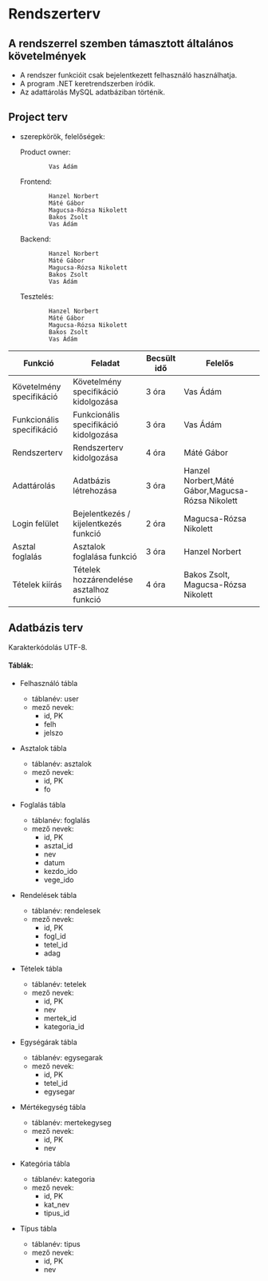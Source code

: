 # Rendszerterv

## A rendszerrel szemben támasztott általános követelmények
- A rendszer funkcióit csak bejelentkezett felhasználó használhatja.
- A program .NET keretrendszerben íródik.
- Az adattárolás MySQL adatbáziban történik.

  
## Project terv
 - szerepkörök, felelőségek:
   
     Product owner:

               Vas Ádám

     Frontend:
   
               Hanzel Norbert
               Máté Gábor
               Magucsa-Rózsa Nikolett
               Bakos Zsolt
               Vas Ádám
   
     Backend:

               Hanzel Norbert
               Máté Gábor
               Magucsa-Rózsa Nikolett
               Bakos Zsolt
               Vas Ádám
   		
   Tesztelés:

               Hanzel Norbert
               Máté Gábor
               Magucsa-Rózsa Nikolett
               Bakos Zsolt
               Vas Ádám

Funkció|Feladat|Becsült idő|Felelős
--|------|---|--------
Követelmény specifikáció|Követelmény specifikáció kidolgozása|3 óra|Vas Ádám
Funkcionális specifikáció|Funkcionális specifikáció kidolgozása|3 óra|Vas Ádám
Rendszerterv|Rendszerterv kidolgozása|4 óra|Máté Gábor
Adattárolás|Adatbázis létrehozása|3 óra|Hanzel Norbert,Máté Gábor,Magucsa-Rózsa Nikolett
Login felület|Bejelentkezés / kijelentkezés funkció|2 óra|Magucsa-Rózsa Nikolett
Asztal foglalás|Asztalok foglalása funkció|3 óra| Hanzel Norbert
Tételek kiírás|Tételek hozzárendelése asztalhoz funkció|4 óra| Bakos Zsolt, Magucsa-Rózsa Nikolett

## Adatbázis terv
Karakterkódolás UTF-8.

#### Táblák:

- Felhasználó tábla
	- táblanév: user
	- mező nevek: 
		- id, PK
      - felh
      - jelszo

- Asztalok tábla
	- táblanév: asztalok
	- mező nevek: 
		- id, PK
      - fo

- Foglalás tábla
	- táblanév: foglalás
	- mező nevek: 
		- id, PK
      - asztal_id
      - nev
      - datum
      - kezdo_ido
      - vege_ido

- Rendelések tábla
	- táblanév: rendelesek
	- mező nevek: 
		- id, PK
      - fogl_id
      - tetel_id
      - adag

- Tételek tábla
	- táblanév: tetelek
	- mező nevek: 
		 - id, PK
      - nev
      - mertek_id
      - kategoria_id
 
- Egységárak tábla
	- táblanév: egysegarak
	- mező nevek: 
		- id, PK
      - tetel_id
      - egysegar

- Mértékegység tábla
	- táblanév: mertekegyseg
	- mező nevek: 
		- id, PK
      - nev

- Kategória tábla
	- táblanév: kategoria
	- mező nevek: 
		- id, PK
      - kat_nev
      - tipus_id
 
- Típus tábla
	- táblanév: tipus
	- mező nevek: 
		- id, PK
      - nev
